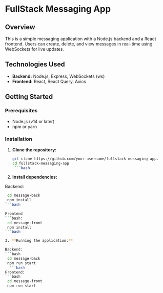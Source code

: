 # FullStack Messaging App

## Overview
This is a simple messaging application with a Node.js backend and a React frontend. Users can create, delete, and view messages in real-time using WebSockets for live updates.

## Technologies Used
- **Backend:** Node.js, Express, WebSockets (ws)
- **Frontend:** React, React Query, Axios

## Getting Started

### Prerequisites
- Node.js (v14 or later)
- npm or yarn

### Installation

1. **Clone the repository:**
   ```bash
   git clone https://github.com/your-username/fullstack-messaging-app.git
   cd fullstack-messaging-app
    ```bash
   
2. **Install dependencies:**

Backend: 
 ```bash
  cd message-back
  npm install
 ```bash
  
Frontend
 ```bash:
  cd message-front
  npm install
 ```bash

3. **Running the application:**

Backend:
 ```bash 
  cd message-back
  npm run start
   ```bash
Frontend:
 ```bash
  cd message-front
  npm run start
